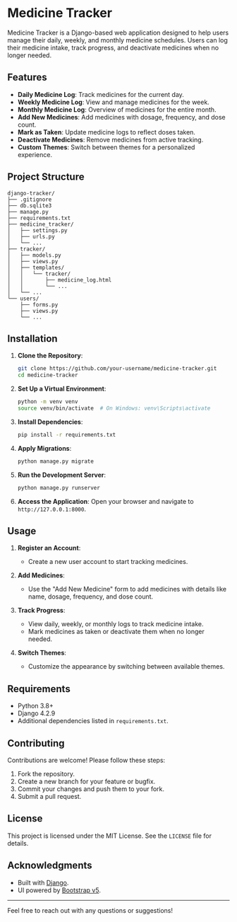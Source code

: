 # Medicine Tracker

Medicine Tracker is a Django-based web application designed to help users manage their daily, weekly, and monthly medicine schedules. Users can log their medicine intake, track progress, and deactivate medicines when no longer needed.

## Features

- **Daily Medicine Log**: Track medicines for the current day.
- **Weekly Medicine Log**: View and manage medicines for the week.
- **Monthly Medicine Log**: Overview of medicines for the entire month.
- **Add New Medicines**: Add medicines with dosage, frequency, and dose count.
- **Mark as Taken**: Update medicine logs to reflect doses taken.
- **Deactivate Medicines**: Remove medicines from active tracking.
- **Custom Themes**: Switch between themes for a personalized experience.

## Project Structure

```
django-tracker/
├── .gitignore
├── db.sqlite3
├── manage.py
├── requirements.txt
├── medicine_tracker/
│   ├── settings.py
│   ├── urls.py
│   └── ...
├── tracker/
│   ├── models.py
│   ├── views.py
│   ├── templates/
│   │   └── tracker/
│   │       ├── medicine_log.html
│   │       └── ...
│   └── ...
└── users/
    ├── forms.py
    ├── views.py
    └── ...
```

## Installation

1. **Clone the Repository**:
   ```bash
   git clone https://github.com/your-username/medicine-tracker.git
   cd medicine-tracker
   ```

2. **Set Up a Virtual Environment**:
   ```bash
   python -m venv venv
   source venv/bin/activate  # On Windows: venv\Scripts\activate
   ```

3. **Install Dependencies**:
   ```bash
   pip install -r requirements.txt
   ```

4. **Apply Migrations**:
   ```bash
   python manage.py migrate
   ```

5. **Run the Development Server**:
   ```bash
   python manage.py runserver
   ```

6. **Access the Application**:
   Open your browser and navigate to `http://127.0.0.1:8000`.

## Usage

1. **Register an Account**:
   - Create a new user account to start tracking medicines.

2. **Add Medicines**:
   - Use the "Add New Medicine" form to add medicines with details like name, dosage, frequency, and dose count.

3. **Track Progress**:
   - View daily, weekly, or monthly logs to track medicine intake.
   - Mark medicines as taken or deactivate them when no longer needed.

4. **Switch Themes**:
   - Customize the appearance by switching between available themes.

## Requirements

- Python 3.8+
- Django 4.2.9
- Additional dependencies listed in `requirements.txt`.

## Contributing

Contributions are welcome! Please follow these steps:

1. Fork the repository.
2. Create a new branch for your feature or bugfix.
3. Commit your changes and push them to your fork.
4. Submit a pull request.

## License

This project is licensed under the MIT License. See the `LICENSE` file for details.

## Acknowledgments

- Built with [Django](https://www.djangoproject.com/).
- UI powered by [Bootstrap v5](https://getbootstrap.com/).

---

Feel free to reach out with any questions or suggestions!
